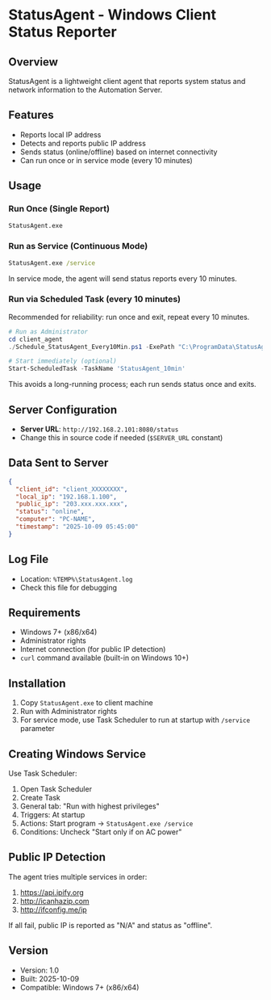 # StatusAgent - Windows Client Status Reporter

## Overview
StatusAgent is a lightweight client agent that reports system status and network information to the Automation Server.

## Features
- Reports local IP address
- Detects and reports public IP address
- Sends status (online/offline) based on internet connectivity
- Can run once or in service mode (every 10 minutes)

## Usage

### Run Once (Single Report)
```cmd
StatusAgent.exe
```

### Run as Service (Continuous Mode)
```cmd
StatusAgent.exe /service
```

In service mode, the agent will send status reports every 10 minutes.

### Run via Scheduled Task (every 10 minutes)
Recommended for reliability: run once and exit, repeat every 10 minutes.

```powershell
# Run as Administrator
cd client_agent
./Schedule_StatusAgent_Every10Min.ps1 -ExePath "C:\ProgramData\StatusAgent\StatusAgent.exe" -RepeatMinutes 10

# Start immediately (optional)
Start-ScheduledTask -TaskName 'StatusAgent_10min'
```

This avoids a long-running process; each run sends status once and exits.

## Server Configuration
- **Server URL**: `http://192.168.2.101:8080/status`
- Change this in source code if needed (`$SERVER_URL` constant)

## Data Sent to Server
```json
{
  "client_id": "client_XXXXXXXX",
  "local_ip": "192.168.1.100",
  "public_ip": "203.xxx.xxx.xxx",
  "status": "online",
  "computer": "PC-NAME",
  "timestamp": "2025-10-09 05:45:00"
}
```

## Log File
- Location: `%TEMP%\StatusAgent.log`
- Check this file for debugging

## Requirements
- Windows 7+ (x86/x64)
- Administrator rights
- Internet connection (for public IP detection)
- `curl` command available (built-in on Windows 10+)

## Installation
1. Copy `StatusAgent.exe` to client machine
2. Run with Administrator rights
3. For service mode, use Task Scheduler to run at startup with `/service` parameter

## Creating Windows Service
Use Task Scheduler:
1. Open Task Scheduler
2. Create Task
3. General tab: "Run with highest privileges"
4. Triggers: At startup
5. Actions: Start program → `StatusAgent.exe /service`
6. Conditions: Uncheck "Start only if on AC power"

## Public IP Detection
The agent tries multiple services in order:
1. https://api.ipify.org
2. http://icanhazip.com
3. http://ifconfig.me/ip

If all fail, public IP is reported as "N/A" and status as "offline".

## Version
- Version: 1.0
- Built: 2025-10-09
- Compatible: Windows 7+ (x86/x64)
